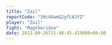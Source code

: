```yaml
---
title: "Zail"
reportCode: "3Hc4XwmG2gfLWJYZ"
player: "Zail"
fight: "Magtheridon"
date: 2021-09-26T21:48:45.419000+00:00
---
```

